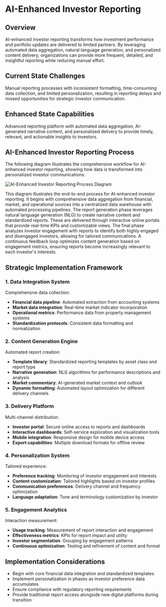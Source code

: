 # AI-Enhanced Investor Reporting

## Overview

AI-enhanced investor reporting transforms how investment performance and portfolio updates are delivered to limited partners. By leveraging automated data aggregation, natural language generation, and personalized content delivery, organizations can provide more frequent, detailed, and insightful reporting while reducing manual effort.

## Current State Challenges

Manual reporting processes with inconsistent formatting, time-consuming data collection, and limited personalization, resulting in reporting delays and missed opportunities for strategic investor communication.

## Enhanced State Capabilities

Advanced reporting platform with automated data aggregation, AI-generated narrative content, and personalized delivery to provide timely, relevant, and actionable insights to investors.

## AI-Enhanced Investor Reporting Process

The following diagram illustrates the comprehensive workflow for AI-enhanced investor reporting, showing how data is transformed into personalized investor communications.

<div class="diagram-container">
  <img src="/images/diagrams/investor-reporting-process.svg" alt="AI-Enhanced Investor Reporting Process Diagram" />
</div>

This diagram illustrates the end-to-end process for AI-enhanced investor reporting. It begins with comprehensive data aggregation from financial, market, and operational sources into a centralized data warehouse with automated processing pipelines. The report generation phase leverages natural language generation (NLG) to create narrative content and standardized reports. These are delivered through interactive online portals that provide real-time KPIs and customizable views. The final phase analyzes investor engagement with reports to identify both highly engaged and disengaged investors, allowing for tailored communications. A continuous feedback loop optimizes content generation based on engagement metrics, ensuring reports become increasingly relevant to each investor's interests.

## Strategic Implementation Framework

### 1. Data Integration System

Comprehensive data collection:

- **Financial data pipeline**: Automated extraction from accounting systems
- **Market data integration**: Real-time market indicator incorporation
- **Operational metrics**: Performance data from property management systems
- **Standardization protocols**: Consistent data formatting and normalization

### 2. Content Generation Engine

Automated report creation:

- **Template library**: Standardized reporting templates by asset class and report type
- **Narrative generation**: NLG algorithms for performance descriptions and analysis
- **Market commentary**: AI-generated market context and outlook
- **Dynamic formatting**: Automated layout optimization for different delivery channels

### 3. Delivery Platform

Multi-channel distribution:

- **Investor portal**: Secure online access to reports and dashboards
- **Interactive dashboards**: Self-service exploration and visualization tools
- **Mobile integration**: Responsive design for mobile device access
- **Export capabilities**: Multiple download formats for offline review

### 4. Personalization System

Tailored experience:

- **Preference tracking**: Monitoring of investor engagement and interests
- **Content customization**: Tailored highlights based on investor profiles
- **Communication preferences**: Delivery channel and frequency optimization
- **Language adaptation**: Tone and terminology customization by investor

### 5. Engagement Analytics

Interaction measurement:

- **Usage tracking**: Measurement of report interaction and engagement
- **Effectiveness metrics**: KPIs for report impact and utility
- **Investor segmentation**: Grouping by engagement patterns
- **Continuous optimization**: Testing and refinement of content and format

## Implementation Considerations

- Begin with core financial data integration and standardized templates
- Implement personalization in phases as investor preference data accumulates
- Ensure compliance with regulatory reporting requirements
- Provide traditional report access alongside new digital platforms during transition
